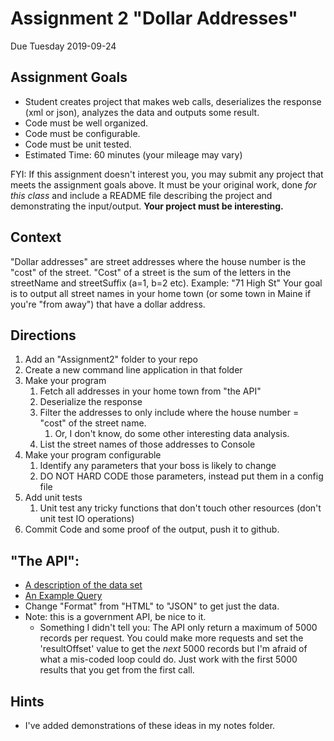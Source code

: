 # Assignment 2 "Dollar Addresses"
Due Tuesday 2019-09-24

## Assignment Goals
* Student creates project that makes web calls, deserializes the response (xml or json), analyzes the data and outputs some result.
* Code must be well organized.
* Code must be configurable.
* Code must be unit tested.
* Estimated Time: 60 minutes (your mileage may vary)

FYI: If this assignment doesn't interest you, you may submit any project that meets the assignment goals above. It must be your original work, done *for this class* and include a README file describing the project and demonstrating the input/output. **Your project must be interesting.**

## Context
"Dollar addresses" are street addresses where the house number is the "cost" of the street.
"Cost" of a street is the sum of the letters in the streetName and streetSuffix (a=1, b=2 etc). Example: "71 High St"
Your goal is to output all street names in your home town (or some town in Maine if you're "from away") that have a dollar address.

## Directions
1. Add an "Assignment2" folder to your repo
1. Create a new command line application in that folder
1. Make your program
   1. Fetch all addresses in your home town from "the API"
   1. Deserialize the response
   1. Filter the addresses to only include where the house number = "cost" of the street name.
      1. Or, I don't know, do some other interesting data analysis.
   1. List the street names of those addresses to Console
1. Make your program configurable
   1. Identify any parameters that your boss is likely to change
   1. DO NOT HARD CODE those parameters, instead put them in a config file
1. Add unit tests
   1. Unit test any tricky functions that don't touch other resources (don't unit test IO operations)
1. Commit Code and some proof of the output, push it to github.

## "The API":
* [A description of the data set](https://gis.maine.gov/arcgis/rest/services/Location/Maine_E911_Addresses_Roads_PSAP/MapServer/1)
* [An Example Query](https://gis.maine.gov/arcgis/rest/services/Location/Maine_E911_Addresses_Roads_PSAP/MapServer/1/query?where=MUNICIPALITY%3D%27Limestone%27&text=&objectIds=&time=&geometry=&geometryType=esriGeometryEnvelope&inSR=&spatialRel=esriSpatialRelIntersects&relationParam=&outFields=ADDRESS_NUMBER%2CSTREETNAME%2CSUFFIX%2CMUNICIPALITY%2CLatitude%2Clongitude&returnGeometry=false&returnTrueCurves=false&maxAllowableOffset=&geometryPrecision=&outSR=&returnIdsOnly=false&returnCountOnly=false&orderByFields=address_number&groupByFieldsForStatistics=&outStatistics=&returnZ=false&returnM=false&gdbVersion=&returnDistinctValues=false&resultOffset=0&resultRecordCount=&f=html)
* Change "Format" from "HTML" to "JSON" to get just the data.
* Note: this is a government API, be nice to it.
  * Something I didn't tell you: The API only return a maximum of 5000 records per request. You could make more requests and set the 'resultOffset' value to get the *next* 5000 records but I'm afraid of what a mis-coded loop could do. Just work with the first 5000 results that you get from the first call.

## Hints
* I've added demonstrations of these ideas in my notes folder.